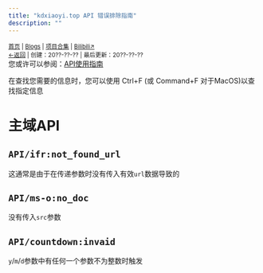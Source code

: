 ```yaml
---
title: "kdxiaoyi.top API 错误排除指南"
description: ""
---
```

<script src="https://rs.kdxiaoyi.top/res/scripts/js/md-newUI-render.js"></script>
<small id="old_menu"><a href="/">首页</a> | <a href="/blogs">Blogs</a> | <a href="/Project">项目合集</a> | <a href="https://space.bilibili.com/1987247870">Bilibili↗</a><br></small><small><a href="../../">←返回</a> | 
创建：20??-??-?? | 最后更新：20??-??-??</small><br>
您或许可以参阅：[API使用指南](https://kdxiaoyi.top/api/index.htm)

在查找您需要的信息时，您可以使用 Ctrl+F (或 Command+F 对于MacOS)以查找指定信息
# 主域API
## `API/ifr:not_found_url`
这通常是由于在传递参数时没有传入有效`url`数据导致的
## `API/ms-o:no_doc`
没有传入`src`参数
## `API/countdown:invaid`
`y`/`m`/`d`参数中有任何一个参数不为整数时触发